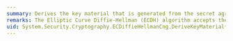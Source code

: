 ```yaml
---
summary: Derives the key material that is generated from the secret agreement between two parties.
remarks: The Elliptic Curve Diffie-Hellman (ECDH) algorithm accepts the private key and the other party’s public key as input, and produces the secret agreement as output. The key derivation function (KDF) then takes the secret agreement and produces the key material as output.
uid: System.Security.Cryptography.ECDiffieHellmanCng.DeriveKeyMaterial*
---
```

